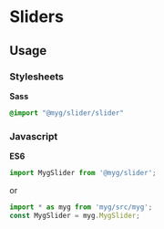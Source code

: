 # Sliders

## Usage

### Stylesheets

**Sass**

```sass
@import "@myg/slider/slider"
```

### Javascript

**ES6**

```js
import MygSlider from '@myg/slider';
```

or

```js
import * as myg from 'myg/src/myg';
const MygSlider = myg.MygSlider;
```
